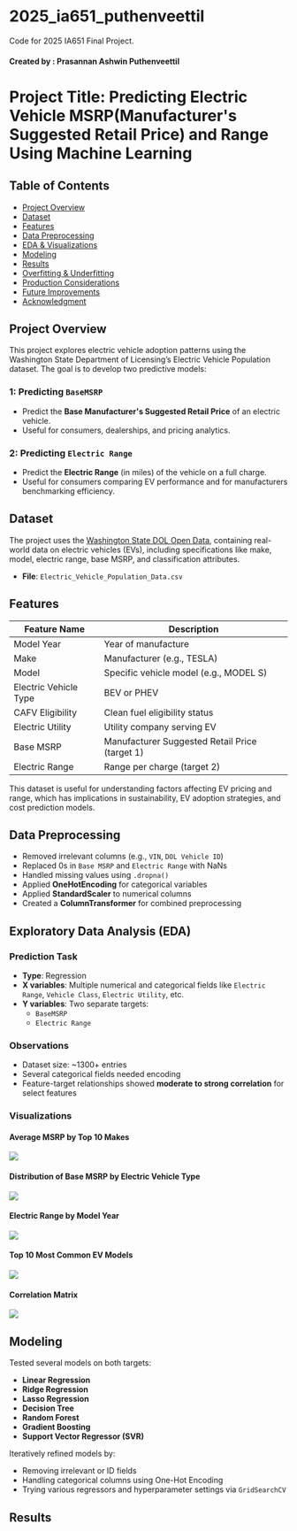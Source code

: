 # 2025_ia651_puthenveettil

Code for 2025 IA651 Final Project.
#### Created by : Prasannan Ashwin Puthenveettil

# Project Title: Predicting Electric Vehicle MSRP(Manufacturer's Suggested Retail Price) and Range Using Machine Learning

## Table of Contents

- [Project Overview](#project-overview)
- [Dataset](#dataset)
- [Features](#features)
- [Data Preprocessing](#data-preprocessing)
- [EDA & Visualizations](#eda--visualizations)
- [Modeling](#modeling)
- [Results](#results)
- [Overfitting & Underfitting](#overfitting--underfitting)
- [Production Considerations](#production-considerations)
- [Future Improvements](#future-improvements)
- [Acknowledgment](#acknowledgment)


## Project Overview
This project explores electric vehicle adoption patterns using the Washington State Department of Licensing’s Electric Vehicle Population dataset. The goal is to develop two predictive models:

### 1: Predicting `BaseMSRP`
- Predict the **Base Manufacturer's Suggested Retail Price** of an electric vehicle.
- Useful for consumers, dealerships, and pricing analytics.

### 2: Predicting `Electric Range`
- Predict the **Electric Range** (in miles) of the vehicle on a full charge.
- Useful for consumers comparing EV performance and for manufacturers benchmarking efficiency.

##  Dataset

The project uses the [Washington State DOL Open Data](https://catalog.data.gov/dataset/electric-vehicle-population-data), containing real-world data on electric vehicles (EVs), including specifications like make, model, electric range, base MSRP, and classification attributes.
- **File**: `Electric_Vehicle_Population_Data.csv`

## Features

| Feature Name | Description |
|--------------|-------------|
| Model Year | Year of manufacture |
| Make | Manufacturer (e.g., TESLA) |
| Model | Specific vehicle model (e.g., MODEL S) |
| Electric Vehicle Type | BEV or PHEV |
| CAFV Eligibility | Clean fuel eligibility status |
| Electric Utility | Utility company serving EV |
| Base MSRP | Manufacturer Suggested Retail Price (target 1) |
| Electric Range | Range per charge (target 2) |

  
This dataset is useful for understanding factors affecting EV pricing and range, which has implications in sustainability, EV adoption strategies, and cost prediction models.

## Data Preprocessing
- Removed irrelevant columns (e.g., `VIN`, `DOL Vehicle ID`)
- Replaced 0s in `Base MSRP` and `Electric Range` with NaNs
- Handled missing values using `.dropna()`
- Applied **OneHotEncoding** for categorical variables
- Applied **StandardScaler** to numerical columns
- Created a **ColumnTransformer** for combined preprocessing

##  Exploratory Data Analysis (EDA)

### Prediction Task
- **Type**: Regression
- **X variables**: Multiple numerical and categorical fields like `Electric Range`, `Vehicle Class`, `Electric Utility`, etc.
- **Y variables**: Two separate targets:
  - `BaseMSRP`
  - `Electric Range`

###  Observations
- Dataset size: ~1300+ entries
- Several categorical fields needed encoding
- Feature-target relationships showed **moderate to strong correlation** for select features

###  Visualizations

#### Average MSRP by Top 10 Makes
![](plots/output.png)

#### Distribution of Base MSRP by Electric Vehicle Type
![](plots/output2.png)

#### Electric Range by Model Year
![](plots/output3.png)

#### Top 10 Most Common EV Models
![](plots/output4.png)

#### Correlation Matrix
![](plots/output5.png)

## Modeling
Tested several models on both targets:

- **Linear Regression**
- **Ridge Regression**
- **Lasso Regression**
- **Decision Tree**
- **Random Forest**
- **Gradient Boosting**
- **Support Vector Regressor (SVR)**

Iteratively refined models by:
- Removing irrelevant or ID fields
- Handling categorical columns using One-Hot Encoding
- Trying various regressors and hyperparameter settings via `GridSearchCV`

## Results